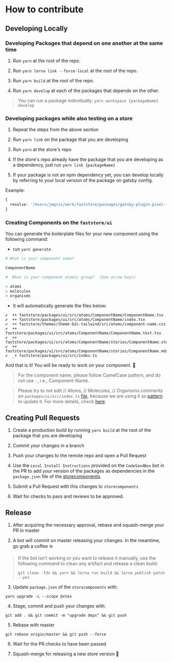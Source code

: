 # How to contribute

## Developing Locally

### Developing Packages that depend on one another at the same time

1. Run `yarn` at the root of the repo.

2. Run `yarn lerna link --force-local` at the root of the repo.

3. Run `yarn build` at the root of the repo.

4. Run `yarn develop` at each of the packages that depends on the other.

> You can run a package individually: `yarn workspace {packageName} develop`

### Developing packages while also testing on a store

1. Repeat the steps from the above section

2. Run `yarn link` on the package that you are developing

3. Run `yarn` at the store's repo

4. If the store's repo already have the package that you are developing as a dependency, just run `yarn link {packageName}`

5. If your package is not an npm dependency yet, you can develop locally by referring to your local version of the package on gatsby config.

Example:

```ts
{
  resolve: '/Users/jmgris/work/faststore/packages/gatsby-plugin-pixel-facebook'
}
```

### Creating Components on the `faststore/ui`

You can generate the boilerplate files for your new component using the following command:

- run `yarn generate`

```bash
# What is your component name?

ComponentName

#  What is your component atomic group?  (Use arrow keys)

> atoms
> molecules
> organisms
```

- It will automatically generate the files below:

```
✔  ++ faststore/packages/ui/src/atoms/ComponentName/ComponentName.tsx
✔  ++ faststore/packages/ui/src/atoms/ComponentName/index.tsx
✔  ++ faststore/themes/theme-b2c-tailwind/src/atoms/component-name.css
✔  ++ faststore/packages/ui/src/atoms/ComponentName/ComponentName.test.tsx
✔  ++ faststore/packages/ui/src/atoms/ComponentName/stories/ComponentName.stories.tsx
✔  ++ faststore/packages/ui/src/atoms/ComponentName/stories/ComponentName.mdx
✔  _+ faststore/packages/ui/src/index.ts
```

And that is it! You will be ready to work on your component. 🎉

> For the component name, please follow CamelCase pattern, and do not use `-`, i.e., Component-Name.

> Please try to not edit // Atoms, // Molecules, // Organisms comments on `packages/ui/scr/index.ts` [file](https://github.com/vtex/faststore/blob/b1badead35dc43b41f25480a66f4e81cc9a8e22a/packages/ui/src/index.ts), because we are using it as [pattern](https://github.com/vtex/faststore/blob/443cbd117e34ea1702a2994ca4ad0b2733f17189/generators/plopfile.ts#L62) to update it. For more details, check [here](https://github.com/vtex/faststore/pull/1039).

## Creating Pull Requests

1. Create a production build by running `yarn build` at the root of the package that you are developing

2. Commit your changes in a branch

3. Push your changes to the remote repo and open a Pull Request

4. Use the `Local Install Instructions` provided on the `CodeSandBox` bot in the PR to add your version of the packages as dependencies in the `package.json` file of the [storecomponents](https://github.com/vtex-sites/storecomponents.store).

5. Submit a Pull Request with this changes to `storecomponents`

6. Wait for checks to pass and reviews to be approved.

## Release

1. After acquiring the necessary approval, rebase and squash-merge your PR in master

2. A bot will commit on master releasing your changes. In the meantime, go grab a coffee ☕

> If the bot isn't working or you want to release it manually, use the following command to clean any artifact and release a clean build:
>
> `git clean -fdx && yarn && lerna run build && lerna publish patch --yes`

3. Update `package.json` of the `storecomponents` with:

```
yarn upgrade -L --scope @vtex
```

4. Stage, commit and push your changes with:

```
git add . && git commit -m "upgrade deps" && git push
```

5. Rebase with master

```
git rebase origin/master && git push --force
```

6. Wait for the PR checks to have been passed

7. Squash-merge for releasing a new store version 🎉
